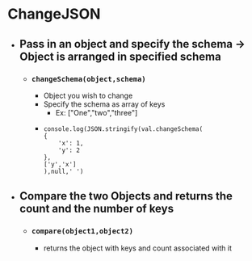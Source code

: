 # ChangeJSON

* ## Pass in an object and specify the schema -> Object is arranged in specified schema
  * ### `changeSchema(object,schema)`
    * Object you wish to change
    * Specify the schema as array of keys
      * Ex: ["One","two","three"]
    * ```
      console.log(JSON.stringify(val.changeSchema(
      {
          'x': 1,
          'y': 2
      },
      ['y','x']
      ),null,' ')
      ```

* ## Compare the two Objects and returns the count and the number of keys
   * ### `compare(object1,object2)`
      * returns the object with keys and count associated with it

